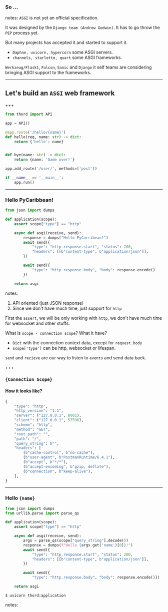 ### So ...
notes:
`ASGI` is not yet an official specification.

It was designed by the `Django team (Andrew Godwin)`.
It has to go throw the `PEP` process yet.

But many projects has accepted it and started to support it.

- `Daphne, uvicorn, hypercorn` some ASGI servers.
- `channels, starlette, quart` some ASGI frameworks.

`Werkzeug/Flask1`, `Falcon`, `Sanic` and `Django` it self teams are considering
bringing ASGI support to the frameworks.


---

## Let's build an `ASGI` web framework


+++

```python
from thord import API

app = API()

@app.route('/hello/{name}')
def hello(req, name: str) -> dict:
    return {'hello': name}


def bye(name: str) -> dict:
    return {name: 'Game over!'}

app.add_route('/user/', methods=['post'])

if __name__ == '__main__':
    app.run()
```


---

### Hello PyCaribbean!

```python
from json import dumps

def application(scope):
    assert scope["type"] == "http"

    async def asgi(receive, send):
        response = dumps("Hello PyCarribean!")
        await send({
            "type": "http.response.start", "status": 200,
            "headers": [[b"content-type", b"application/json"]],
        })

        await send({
            "type": "http.response.body", "body": response.encode()
        })

    return asgi
```
<!-- .element: class="stretch" -->
notes:

1. API oriented (just JSON response)
2. Since we don't have much time, just support for `http`

First the `assert`, we will be only working with `http`, we don't have much time
for websocket and other stuffs.

What is `scope - connection scope`? What it have?
- `Dict` with the connection context data, except for `request.body`
- `scope['type']` can be http, websocket or lifespan.

`send` and `recieve` are our way to listen to `events` and send data back.


+++


### `{Connection Scope}` <!-- .element: class="fragment" -->
#### How it looks like? <!-- .element: class="fragment" -->
```python
{
    "type": "http",
    "http_version": "1.1",
    "server": ("127.0.0.1", 8001),
    "client": ("127.0.0.1", 57596),
    "scheme": "http",
    "method": "GET",
    "root_path": "",
    "path": "/",
    "query_string": b"",
    "headers": [
        (b"cache-control", b"no-cache"),
        (b"user-agent", b"PostmanRuntime/6.4.1"),
        (b"accept", b"*/*"),
        (b"accept-encoding", b"gzip, deflate"),
        (b"connection", b"keep-alive"),
    ],
}
```
<!-- .element: class="fragment" -->


---


### Hello `{name}`

```python
from json import dumps
from urllib.parse import parse_qs

def application(scope):
    assert scope["type"] == "http"

    async def asgi(receive, send):
        args = parse_qs(scope["query_string"].decode())
        response = dumps(f"Hello {args.get('name')[0]}!")
        await send({
            "type": "http.response.start", "status": 200,
            "headers": [[b"content-type", b"application/json"]],
        })

        await send({
            "type": "http.response.body", "body": response.encode()})

    return asgi
```
<!-- .element: class="stretch" -->

```shell
$ uvicorn thord:application
```
<!-- .element: class="fragment" -->
notes:
